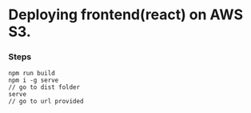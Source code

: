 # Deploying frontend(react) on AWS S3.

### Steps 
```
npm run build
npm i -g serve
// go to dist folder
serve
// go to url provided
```